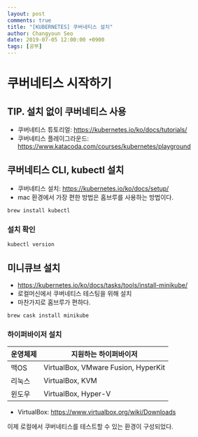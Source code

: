 ```yaml
---
layout: post
comments: true
title: "[KUBERNETES] 쿠버네티스 설치"
author: Changyoun Seo
date: 2019-07-05 12:00:00 +0900
tags: [공부]
---
```


# 쿠버네티스 시작하기

## TIP. 설치 없이 쿠버네티스 사용
- 쿠버네티스 튜토리얼: https://kubernetes.io/ko/docs/tutorials/
- 쿠버네티스 플레이그라운드: https://www.katacoda.com/courses/kubernetes/playground

## 쿠버네티스 CLI, kubectl 설치
- 쿠버네티스 설치: https://kubernetes.io/ko/docs/setup/
- mac 환경에서 가장 편한 방법은 홈브루를 사용하는 방법이다.
```
brew install kubectl
```

### 설치 확인
```
kubectl version
```

## 미니큐브 설치
- https://kubernetes.io/ko/docs/tasks/tools/install-minikube/
- 로컬머신에서 쿠버네티스 테스팅을 위해 설치
- 마찬가지로 홈브루가 편하다.

```
brew cask install minikube
```

### 하이퍼바이저 설치

| 운영체제 | 지원하는 하이퍼바이저 |
| --- | --- |
|  맥OS| VirtualBox, VMware Fusion, HyperKit |
| 리눅스| VirtualBox, KVM |
| 윈도우 | VirtualBox, Hyper-V|

- VirtualBox: https://www.virtualbox.org/wiki/Downloads


이제 로컬에서 쿠버네티스를 테스트할 수 있는 환경이 구성되었다.
